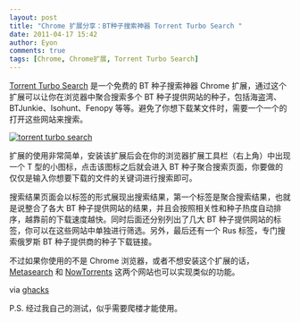 ```yaml
---
layout: post
title: "Chrome 扩展分享：BT种子搜索神器 Torrent Turbo Search "
date: 2011-04-17 15:42
author: Eyon
comments: true
tags: [Chrome, Chrome扩展, Torrent Turbo Search]
---
```

[Torrent Turbo Search](https://chrome.google.com/extensions/detail/gcdgomceilgkonhjheaijcmgfhabmpio?hl=en) 是一个免费的 BT 种子搜索神器 Chrome 扩展，通过这个扩展可以让你在浏览器中聚合搜索多个 BT 种子提供网站的种子，包括海盗湾、 BTJunkie、Isohunt、Fenopy 等等。避免了你想下载某文件时，需要一个一个的打开这些网站来搜索。

<a href="http://img.chromi.org/2011/04/torrent-turbo-search.jpeg">![](http://img.chromi.org/2011/04/torrent-turbo-search.jpeg "torrent turbo search")</a>

扩展的使用非常简单，安装该扩展后会在你的浏览器扩展工具栏（右上角）中出现一个 T 型的小图标，点击该图标之后就会进入 BT 种子聚合搜索页面，你要做的仅仅是输入你想要下载的文件的关键词进行搜索即可。

搜索结果页面会以标签的形式展现出搜索结果，第一个标签是聚合搜索结果，也就是说整合了各大 BT 种子提供网站的结果，并且会按照相关性和种子热度自动排序，越靠前的下载速度越快。同时后面还分别列出了几大 BT 种子提供网站的标签，你可以在这些网站中单独进行筛选。另外，最后还有一个 Rus 标签，专门搜索俄罗斯 BT 种子提供商的种子下载链接。

不过如果你使用的不是 Chrome 浏览器，或者不想安装这个扩展的话， [Metasearch](http://metasearch.torrentproject.com/) 和 [NowTorrents](http://www.nowtorrents.com/) 这两个网站也可以实现类似的功能。

via [ghacks](http://www.ghacks.net/)

P.S. 经过我自己的测试，似乎需要爬楼才能使用。
